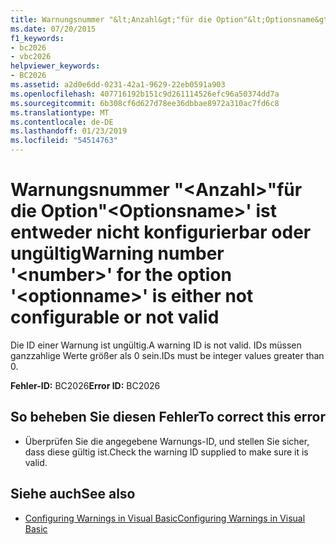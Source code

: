 ```yaml
---
title: Warnungsnummer "&lt;Anzahl&gt;"für die Option"&lt;Optionsname&gt;' ist entweder nicht konfigurierbar oder ungültig
ms.date: 07/20/2015
f1_keywords:
- bc2026
- vbc2026
helpviewer_keywords:
- BC2026
ms.assetid: a2d0e6dd-0231-42a1-9629-22eb0591a903
ms.openlocfilehash: 407716192b151c9d261114526efc96a50374dd7a
ms.sourcegitcommit: 6b308cf6d627d78ee36dbbae8972a310ac7fd6c8
ms.translationtype: MT
ms.contentlocale: de-DE
ms.lasthandoff: 01/23/2019
ms.locfileid: "54514763"
---
```

# <a name="warning-number-ltnumbergt-for-the-option-ltoptionnamegt-is-either-not-configurable-or-not-valid"></a><span data-ttu-id="771e7-102">Warnungsnummer "&lt;Anzahl&gt;"für die Option"&lt;Optionsname&gt;' ist entweder nicht konfigurierbar oder ungültig</span><span class="sxs-lookup"><span data-stu-id="771e7-102">Warning number '&lt;number&gt;' for the option '&lt;optionname&gt;' is either not configurable or not valid</span></span>
<span data-ttu-id="771e7-103">Die ID einer Warnung ist ungültig.</span><span class="sxs-lookup"><span data-stu-id="771e7-103">A warning ID is not valid.</span></span> <span data-ttu-id="771e7-104">IDs müssen ganzzahlige Werte größer als 0 sein.</span><span class="sxs-lookup"><span data-stu-id="771e7-104">IDs must be integer values greater than 0.</span></span>  
  
 <span data-ttu-id="771e7-105">**Fehler-ID:** BC2026</span><span class="sxs-lookup"><span data-stu-id="771e7-105">**Error ID:** BC2026</span></span>  
  
## <a name="to-correct-this-error"></a><span data-ttu-id="771e7-106">So beheben Sie diesen Fehler</span><span class="sxs-lookup"><span data-stu-id="771e7-106">To correct this error</span></span>  
  
-   <span data-ttu-id="771e7-107">Überprüfen Sie die angegebene Warnungs-ID, und stellen Sie sicher, dass diese gültig ist.</span><span class="sxs-lookup"><span data-stu-id="771e7-107">Check the warning ID supplied to make sure it is valid.</span></span>  
  
## <a name="see-also"></a><span data-ttu-id="771e7-108">Siehe auch</span><span class="sxs-lookup"><span data-stu-id="771e7-108">See also</span></span>
- [<span data-ttu-id="771e7-109">Configuring Warnings in Visual Basic</span><span class="sxs-lookup"><span data-stu-id="771e7-109">Configuring Warnings in Visual Basic</span></span>](/visualstudio/ide/configuring-warnings-in-visual-basic)

